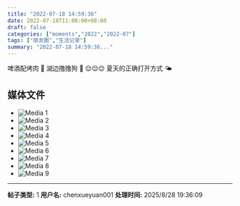 ```yaml
---
title: "2022-07-18 14:59:36"
date: 2022-07-18T11:00:00+08:00
draft: false
categories: ["moments","2022","2022-07"]
tags: ["朋友圈","生活记录"]
summary: "2022-07-18 14:59:36..."
---
```


啤酒配烤肉 🍻 
湖边撸撸狗 🐶
😌😌😌
夏天的正确打开方式 🌤️

## 媒体文件

- ![Media 1](/Moments/photos/2022-07-18/202207181459360.jpg)
- ![Media 2](/Moments/photos/2022-07-18/202207181459361.jpg)
- ![Media 3](/Moments/photos/2022-07-18/202207181459362.jpg)
- ![Media 4](/Moments/photos/2022-07-18/202207181459363.jpg)
- ![Media 5](/Moments/photos/2022-07-18/202207181459364.jpg)
- ![Media 6](/Moments/photos/2022-07-18/202207181459365.jpg)
- ![Media 7](/Moments/photos/2022-07-18/202207181459366.jpg)
- ![Media 8](/Moments/photos/2022-07-18/202207181459367.jpg)
- ![Media 9](/Moments/photos/2022-07-18/202207181459368.jpg)

---

**帖子类型:** 1
**用户名:** chenxueyuan001
**处理时间:** 2025/8/28 19:36:09